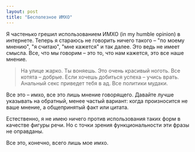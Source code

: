 ```yaml
---
layout: post
title: "Бесполезное ИМХО"
---
```

Я частенько грешил использованием ИМХО (in my humble opinion) в интернете. Теперь я стараюсь не говорить ничего такого – "по моему мнению", "я считаю", "мне кажется" и так далее. Это ведь не имеет смысла. Все, что мы говорим – это то, что нам кажется, это все наше мнение. 

>На улице жарко. Ты воняешь. Это очень красивый ноготь. Все котята – добрые. Если хочешь добиться успеха – учись врать. Анальный секс приведет тебя в ад. Все политики мудаки. 

Все это – имхо, все это лишь мнение говорящего. Давайте лучше указывать на обратный, менее частый вариант: когда произносится не ваше мнение, а общепринятый факт или цитата.

Естественно, я не имею ничего против использования таких форм в качестве фигуры речи. Но с точки зрения функциональности эти фразы не оправданы.

Все это, конечно, всего лишь мое имхо.
